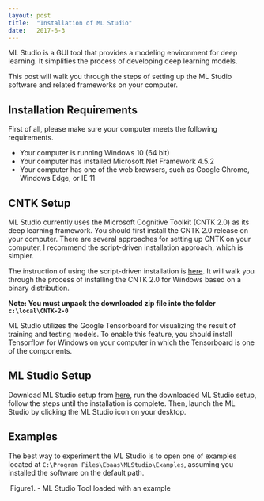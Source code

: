 ```yaml
---
layout: post
title:  "Installation of ML Studio"
date:   2017-6-3
---
```


<p class="intro"><span class="dropcap">M</span>L Studio is a GUI tool that provides a modeling environment for deep learning. It simplifies the process of developing deep learning models.</p>

<p>This post will walk you through the steps of setting up the ML Studio software and related frameworks on your computer. </p>

## Installation Requirements

First of all, please make sure your computer meets the following requirements.

* Your computer is running Windows 10 (64 bit)
* Your computer has installed Microsoft.Net Framework 4.5.2
* Your computer has one of the web browsers, such as Google Chrome, Windows Edge, or IE 11

## CNTK Setup

ML Studio currently uses the Microsoft Cognitive Toolkit (CNTK 2.0) as its deep learning framework. You should first install the CNTK 2.0 release on your computer. There are several approaches for setting up CNTK on your computer, I recommend the script-driven installation approach, which is simpler.

The instruction of using the script-driven installation is <a class="post-link" href="https://docs.microsoft.com/en-us/cognitive-toolkit/setup-windows-binary-script">here</a>. It will walk you through the process of installing the CNTK 2.0 for Windows based on a binary distribution.

<b>Note: You must unpack the downloaded zip file into the folder <code>c:\local\CNTK-2-0</code></b>

ML Studio utilizes the Google Tensorboard for visualizing the result of training and testing models. To enable this feature, you should install Tensorflow for Windows on your computer in which the Tensorboard is one of the components.

## ML Studio Setup

Download ML Studio setup from <a class="post-link" href="https://ebaas.github.io/download/">here</a>, run the downloaded ML Studio setup, follow the steps until the installation is complete. Then, launch the ML Studio by clicking the ML Studio icon on your desktop.

## Examples

The best way to experiment the ML Studio is to open one of examples located at <code>C:\Program Files\Ebaas\MLStudio\Examples</code>, assuming you installed the software on the default path.

<img src="{{'/assets/img/2017-06-06-Fig5.png' | prepend: site.baseurl }}" alt="">
Figure1. - ML Studio Tool loaded with an example
